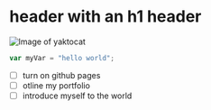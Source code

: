 # header with an h1 header
![Image of yaktocat](https://octodex.github.com/images/yaktocat.png)

``` javascript
var myVar = "hello world";
```
- [ ] turn on github pages
- [ ] otline my portfolio
- [ ] introduce myself to the world
